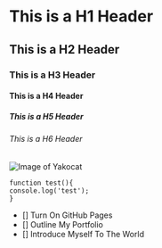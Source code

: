 # This is a H1 Header
## This is a H2 Header
### This is a H3 Header
#### This is a H4 Header
##### This is a H5 Header
###### This is a H6 Header

![Image of Yakocat](https://octodex.github.com/images/yaktocat.png)

```
function test(){
console.log('test');
}
```

- [] Turn On GitHub Pages
- [] Outline My Portfolio
- [] Introduce Myself To The World
